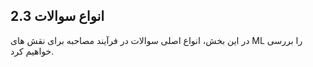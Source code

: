 ## 2.3 انواع سوالات

در این بخش، انواع اصلی سوالات در فرآیند مصاحبه برای نقش های ML را بررسی خواهیم کرد.